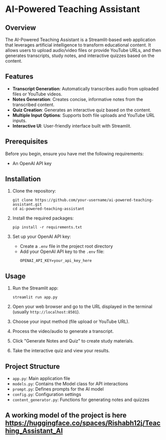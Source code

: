# AI-Powered Teaching Assistant

## Overview

The AI-Powered Teaching Assistant is a Streamlit-based web application that leverages artificial intelligence to transform educational content. It allows users to upload audio/video files or provide YouTube URLs, and then generates transcripts, study notes, and interactive quizzes based on the content.

## Features

- **Transcript Generation**: Automatically transcribes audio from uploaded files or YouTube videos.
- **Notes Generation**: Creates concise, informative notes from the transcribed content.
- **Quiz Creation**: Generates an interactive quiz based on the content.
- **Multiple Input Options**: Supports both file uploads and YouTube URL inputs.
- **Interactive UI**: User-friendly interface built with Streamlit.

## Prerequisites

Before you begin, ensure you have met the following requirements:

- An OpenAI API key

## Installation

1. Clone the repository:
   ```
   git clone https://github.com/your-username/ai-powered-teaching-assistant.git
   cd ai-powered-teaching-assistant
   ```

2. Install the required packages:
   ```
   pip install -r requirements.txt
   ```

3. Set up your OpenAI API key:
   - Create a `.env` file in the project root directory
   - Add your OpenAI API key to the `.env` file:
     ```
     OPENAI_API_KEY=your_api_key_here
     ```

## Usage

1. Run the Streamlit app:
   ```
   streamlit run app.py
   ```

2. Open your web browser and go to the URL displayed in the terminal (usually `http://localhost:8501`).

3. Choose your input method (file upload or YouTube URL).

4. Process the video/audio to generate a transcript.

5. Click "Generate Notes and Quiz" to create study materials.

6. Take the interactive quiz and view your results.

## Project Structure

- `app.py`: Main application file
- `models.py`: Contains the Model class for API interactions
- `prompt.py`: Defines prompts for the AI model
- `config.py`: Configuration settings
- `content_generator.py`: Functions for generating notes and quizzes

## A working model of the project is here https://huggingface.co/spaces/Rishabh12j/Teaching_Assistant_AI


